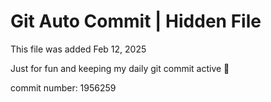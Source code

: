 # Git Auto Commit | Hidden File

This file was added Feb 12, 2025

Just for fun and keeping my daily git commit active 🤪

commit number: 1956259
